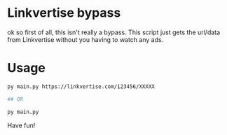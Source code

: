 # Linkvertise bypass

ok so first of all, this isn't really a bypass. This script just gets the url/data from Linkvertise without you having to watch any ads.

# Usage

```bash
py main.py https://linkvertise.com/123456/XXXXX

## OR

py main.py
```

Have fun!